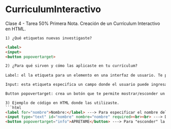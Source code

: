 # CurriculumInteractivo
Clase 4 - Tarea 50% Primera Nota. Creación de un Currículum Interactivo en HTML.

```html
1) ¿Qué etiquetas nuevas investigaste?

<label>
<input>
<button popovertarget>

2) ¿Para qué sirven y cómo las aplicaste en tu currículum?
    
Label: el la etiqueta para un elemento en una interfaz de usuario. Te permite indicarle al usuario que tipo de dato le estas pidiendo al completar el formulario.

Input: esta etiqueta especifica un campo donde el usuario puede ingresar datos, asociandole un ID que se puede consultar más tarde haciéndo más fácil el manejo de los datos ingresados.

Button popovertarget: crea un botón que te permite mostrar/esconder un elemento en específico.

3) Ejemplo de código en HTML donde las utilizaste.
```html
<label for="nombre">Nombre:</label> ---> Para especificar el nombre del campo vacío en el cual el usuario debe ingresar información.
<input type="text" id="nombre" nombre="nombre" required><br><br> ---> Determinar que lo ingresado debe ser texto y que no puede ir vacío.
<button popovertarget="info">APRETAME</button> ---> Para "esconder" la información y solo mostrarla cuando el boton 'APRETAME' fuera apretado(en este caso era un gif)
